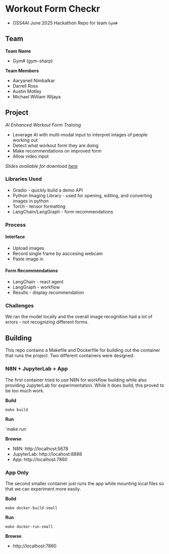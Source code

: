 # Workout Form Checkr

* OSS4AI June 2025 Hackathon Repo for team `Gym#`

## Team

**Team Name**
* Gym# (gym-sharp)

**Team Members**
* Aaryaneil Nimbalkar
* Darrell Ross
* Austin Motley
* Michael William Wijaya

## Project

_AI Enhanced Workout Form Training_

* Leverage AI with multi-modal input to interpret images of people working out
* Detect what workout form they are doing
* Make recommendations on improved form
* Allow video input

_Slides available for download [here](./gymsharp_workout_checkr_slides.pdf)_

### Libraries Used

* Gradio - quickly build a demo API
* Python Imaging Library - used for opening, editing, and converting images in python
* Torch - tensor formatting
* LangChain/LangGraph - form recommendations

### Process

#### Interface

* Upload images
* Record single frame by asccesing webcam
* Paste image in

#### Form Recommendations

* LangChain - react agent
* LangGraph - workflow
* Results - display recommendation

### Challenges

We ran the model locally and the overall image recognition had a lot of errors - not recognizing different forms.

## Building

This repo contains a Makefile and Dockerfile for building out the container that runs the project. Two different containers were designed.

### N8N + JupyterLab + App

The first container tried to use N8N for workflow building while also providing JupyterLab for experimentation. While it does build, this proved to be too much work.

**Build**

`make build`

**Run**

`make run

**Browse**

* N8N: http://localhost:5678
* JupyterLab: http://locahost:8888
* App: http://localhost:7860

### App Only

The second smaller container just runs the app while mounting local files so that we can experiment more easily.

**Build**

`make docker-build-small`

**Run**

`make docker-run-small`

**Browse**

* http://localhost:7860
